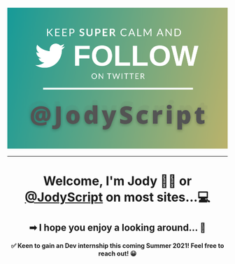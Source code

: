 <p align="center"><a href="https://twitter.com/jodyscript"><img src="Images/followontwitter.png" width="650"></a></p>

---

<h1 align="center">Welcome, I'm Jody 👋🏻 or <a href="https://twitter.com/JodyScript">@JodyScript</a> on most sites...💻</h1>
<h2 align="center">➡ I hope you enjoy a looking around... 👀</h2>
<h4 align="center">✅ Keen to gain an Dev internship this coming Summer 2021! Feel free to reach out! 😀</h4>

<!--
**devjody/devjody** is a ✨ _special_ ✨ repository because its `README.md` (this file) appears on your GitHub profile.-->
